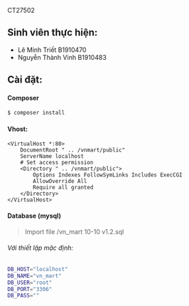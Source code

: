 CT27502

## Sinh viên thực hiện:
* Lê Minh Triết B1910470
* Nguyễn Thành Vinh B1910483

## Cài đặt:
#### Composer
```bash
$ composer install
```

#### Vhost:
```
<VirtualHost *:80>
    DocumentRoot " .. /vnmart/public"
    ServerName localhost
    # Set access permission
    <Directory " .. /vnmart/public">
        Options Indexes FollowSymLinks Includes ExecCGI
        AllowOverride All
        Require all granted
    </Directory>
</VirtualHost>
```

#### Database (mysql)
> Import file /vn_mart 10-10 v1.2.sql

###### Với thiết lập mặc định:
```bash
DB_HOST="localhost"
DB_NAME="vn_mart"
DB_USER="root"
DB_PORT="3306"
DB_PASS=""
```
